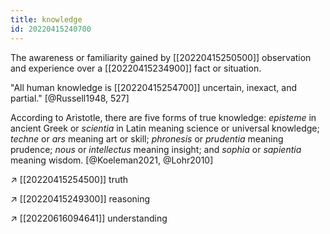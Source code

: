 ```yaml
---
title: knowledge
id: 20220415240700
---
```


The awareness or familiarity gained by [[20220415250500]] observation and experience over a [[20220415234900]] fact or situation.

"All human knowledge is [[20220415254700]] uncertain, inexact, and partial." [@Russell1948, 527]

According to Aristotle, there are five forms of true knowledge: *episteme* in ancient Greek or *scientia* in Latin meaning science or universal knowledge; *techne* or *ars* meaning art or skill; *phronesis* or *prudentia* meaning prudence; *nous* or *intellectus* meaning insight; and *sophia* or *sapientia* meaning wisdom. [@Koeleman2021, @Lohr2010]

↗ [[20220415254500]] truth

↗ [[20220415249300]] reasoning

↗ [[20220616094641]] understanding
